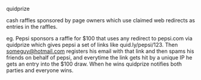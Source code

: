 quidprize

cash raffles sponsored by page owners which use claimed web redirects as entries in the raffles.

eg. Pepsi sponsors a raffle for $100 that uses any redirect to pepsi.com via quidprize which gives pepsi 
a set of links like quid.ly/pepsi/123. Then someguy@hotmail.com registers his email with that link and
then spams his friends on behalf of pepsi, and everytime the link gets hit by a unique IP he gets an
entry into the $100 draw. When he wins quidprize notifies both parties and everyone wins.


